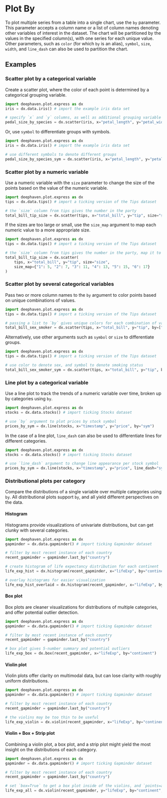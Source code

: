 # Plot By

To plot multiple series from a table into a single chart, use the `by` parameter. This parameter accepts a column name or a list of column names denoting other variables of interest in the dataset. The chart will be partitioned by the values in the specified column(s), with one series for each unique value. Other parameters, such as `color` (for which `by` is an alias), `symbol`, `size`, `width`, and `line_dash` can also be used to partition the chart.

## Examples

### Scatter plot by a categorical variable

Create a scatter plot, where the color of each point is determined by a categorical grouping variable.

```python order=pedal_size_by_species,iris
import deephaven.plot.express as dx
iris = dx.data.iris() # import the example iris data set

# specify `x` and `y` columns, as well as additional grouping variable with `by`
pedal_size_by_species = dx.scatter(iris, x="petal_length", y="petal_width", by="species")
```

Or, use `symbol` to differentiate groups with symbols.

```python order=pedal_size_by_species_sym,iris
import deephaven.plot.express as dx
iris = dx.data.iris() # import the example iris data set

# use different symbols to denote different groups
pedal_size_by_species_sym = dx.scatter(iris, x="petal_length", y="petal_width", symbol="species")
```

### Scatter plot by a numeric variable

Use a numeric variable with the `size` parameter to change the size of the points based on the value of the numeric variable.

```python order=total_bill_tip_size,tips
import deephaven.plot.express as dx
tips = dx.data.tips() # import a ticking version of the Tips dataset

# the `size` column from tips gives the number in the party
total_bill_tip_size = dx.scatter(tips, x="total_bill", y="tip", size="size")
```

If the sizes are too large or small, use the `size_map` argument to map each numeric value to a more appropriate size.

```python order=total_bill_tip_size,tips
import deephaven.plot.express as dx
tips = dx.data.tips() # import a ticking version of the Tips dataset

# the `size` column from tips gives the number in the party, map it to different sizes
total_bill_tip_size = dx.scatter(
    tips, x="total_bill", y="tip", size="size",
    size_map={"1": 5, "2": 7, "3": 11, "4": 13, "5": 15, "6": 17}
)
```

### Scatter plot by several categorical variables

Pass two or more column names to the `by` argument to color points based on unique combinations of values.

```python order=total_bill_sex_smoker,tips
import deephaven.plot.express as dx
tips = dx.data.tips() # import a ticking version of the Tips dataset

# passing a list to `by` gives unique colors for each combination of values in the given columns
total_bill_sex_smoker = dx.scatter(tips, x="total_bill", y="tip", by=["sex", "smoker"])
```

Alternatively, use other arguments such as `symbol` or `size` to differentiate groups.

```python order=total_bill_sex_smoker_sym,tips
import deephaven.plot.express as dx
tips = dx.data.tips() # import a ticking version of the Tips dataset

# use color to denote sex, and symbol to denote smoking status
total_bill_sex_smoker_sym = dx.scatter(tips, x="total_bill", y="tip", by="sex", symbol="smoker")
```

### Line plot by a categorical variable

Use a line plot to track the trends of a numeric variable over time, broken up by categories using `by`.

```python order=prices_by_sym,stocks
import deephaven.plot.express as dx
stocks = dx.data.stocks() # import ticking Stocks dataset

# use `by` argument to plot prices by stock symbol
prices_by_sym = dx.line(stocks, x="timestamp", y="price", by="sym")
```

In the case of a line plot, `line_dash` can also be used to differentiate lines for different categories.

```python order=prices_by_sym_dash,stocks
import deephaven.plot.express as dx
stocks = dx.data.stocks() # import ticking Stocks dataset

# use `line_dash` argument to change line appearance per stock symbol
prices_by_sym = dx.line(stocks, x="timestamp", y="price", line_dash="sym")
```

### Distributional plots per category

Compare the distributions of a single variable over multiple categories using `by`. All distributional plots support `by`, and all yield different perspectives on the data.

#### Histogram

Histograms provide visualizations of univariate distributions, but can get clunky with several categories.

```python order=life_exp_hist,life_exp_hist_overlaid,recent_gapminder,gapminder
import deephaven.plot.express as dx
gapminder = dx.data.gapminder() # import ticking Gapminder dataset

# filter by most recent instance of each country
recent_gapminder = gapminder.last_by("country")

# create histogram of life expectancy distribution for each continent
life_exp_hist = dx.histogram(recent_gapminder, x="lifeExp", by="continent")

# overlay histograms for easier visualization
life_exp_hist_overlaid = dx.histogram(recent_gapminder, x="lifeExp", by="continent", barmode="overlay")
```

#### Box plot

Box plots are cleaner visualizations for distributions of multiple categories, and offer potential outlier detection.

```python order=life_exp_box,recent_gapminder,gapminder
import deephaven.plot.express as dx
gapminder = dx.data.gapminder() # import ticking Gapminder dataset

# filter by most recent instance of each country
recent_gapminder = gapminder.last_by("country")

# box plot gives 5-number summary and potential outliers
life_exp_box = dx.box(recent_gapminder, x="lifeExp", by="continent")
```

#### Violin plot

Violin plots offer clarity on multimodal data, but can lose clarity with roughly uniform distributions.

```python order=life_exp_violin,recent_gapminder,gapminder
import deephaven.plot.express as dx
gapminder = dx.data.gapminder() # import ticking Gapminder dataset

# filter by most recent instance of each country
recent_gapminder = gapminder.last_by("country")

# the violins may be too thin to be useful
life_exp_violin = dx.violin(recent_gapminder, x="lifeExp", by="continent")
```
<!--- TODO: Add strip plot when https://github.com/deephaven/deephaven-plugins/issues/548 is closed -->

#### Violin + Box + Strip plot

Combining a violin plot, a box plot, and a strip plot might yield the most insight on the distributions of each category.

```python order=life_exp_all,recent_gapminder,gapminder
import deephaven.plot.express as dx
gapminder = dx.data.gapminder() # import ticking Gapminder dataset

# filter by most recent instance of each country
recent_gapminder = gapminder.last_by("country")

# set `box=True` to get a box plot inside of the violins, and `points=all` to show strip plots
life_exp_all = dx.violin(recent_gapminder, y="lifeExp", by="continent", box=True, points="all")
```